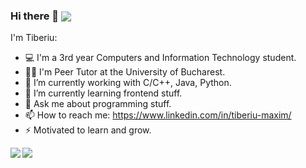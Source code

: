### Hi there 👋 <img align="center" src="https://gpvc.arturio.dev/MaximTiberiu" />

I'm Tiberiu:
- 💻 I'm a 3rd year Computers and Information Technology student.
- 👨‍🏫 I'm Peer Tutor at the University of Bucharest.
- 🔭 I’m currently working with C/C++, Java, Python.
- 🌱 I’m currently learning frontend stuff.
- 💬 Ask me about programming stuff.
- 📫 How to reach me: https://www.linkedin.com/in/tiberiu-maxim/
- ⚡ Motivated to learn and grow.

<img align="left" src="https://github-readme-stats.vercel.app/api?username=MaximTiberiu&count_private=true&show_icons=true&theme=vue-dark" />
<img align="left" src="https://github-readme-stats.vercel.app/api/top-langs/?username=MaximTiberiu&layout=compact&theme=vue-dark" />
